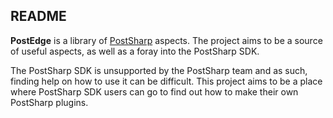 README
------------------------------------------------------------------------------

**PostEdge** is a library of [PostSharp](http://www.sharpcrafters.com) aspects. The project aims to be a source of useful aspects, as well as a foray into the PostSharp SDK.

The PostSharp SDK is unsupported by the PostSharp team and as such, finding help on how to use it can be difficult. This project aims to be a place where PostSharp SDK users can go to find out how to make their own PostSharp plugins.
